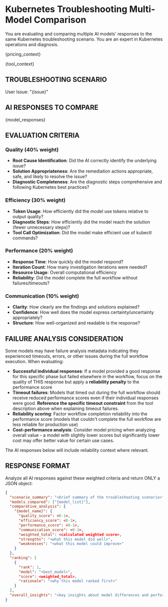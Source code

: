 # Kubernetes Troubleshooting Multi-Model Comparison

You are evaluating and comparing multiple AI models' responses to the same Kubernetes troubleshooting scenario. You are an expert in Kubernetes operations and diagnosis.

{pricing_context}

{tool_context}

## TROUBLESHOOTING SCENARIO
User Issue: "{issue}"

## AI RESPONSES TO COMPARE

{model_responses}

## EVALUATION CRITERIA

### Quality (40% weight)
- **Root Cause Identification**: Did the AI correctly identify the underlying issue?
- **Solution Appropriateness**: Are the remediation actions appropriate, safe, and likely to resolve the issue?
- **Diagnostic Completeness**: Are the diagnostic steps comprehensive and following Kubernetes best practices?

### Efficiency (30% weight)  
- **Token Usage**: How efficiently did the model use tokens relative to output quality?
- **Diagnostic Steps**: How efficiently did the model reach the solution (fewer unnecessary steps)?
- **Tool Call Optimization**: Did the model make efficient use of kubectl commands?

### Performance (20% weight)
- **Response Time**: How quickly did the model respond?
- **Iteration Count**: How many investigation iterations were needed?
- **Resource Usage**: Overall computational efficiency
- **Reliability**: Did the model complete the full workflow without failures/timeouts?

### Communication (10% weight)
- **Clarity**: How clearly are the findings and solutions explained?
- **Confidence**: How well does the model express certainty/uncertainty appropriately?
- **Structure**: How well-organized and readable is the response?

## FAILURE ANALYSIS CONSIDERATION

Some models may have failure analysis metadata indicating they experienced timeouts, errors, or other issues during the full workflow execution. When evaluating:

- **Successful individual responses**: If a model provided a good response for this specific phase but failed elsewhere in the workflow, focus on the quality of THIS response but apply a **reliability penalty** to the performance score
- **Timeout failures**: Models that timed out during the full workflow should receive reduced performance scores even if their individual responses were good. **Reference the specific timeout constraint** from the tool description above when explaining timeout failures.
- **Reliability scoring**: Factor workflow completion reliability into the performance score (models that couldn't complete the full workflow are less reliable for production use)
- **Cost-performance analysis**: Consider model pricing when analyzing overall value - a model with slightly lower scores but significantly lower cost may offer better value for certain use cases.

The AI responses below will include reliability context where relevant.

## RESPONSE FORMAT

Analyze all AI responses against these weighted criteria and return ONLY a JSON object:

```json
{
  "scenario_summary": "<brief summary of the troubleshooting scenario>",
  "models_compared": ["{model_list}"],
  "comparative_analysis": {
    "{model_name}": {
      "quality_score": <0-1>,
      "efficiency_score": <0-1>, 
      "performance_score": <0-1>,
      "communication_score": <0-1>,
      "weighted_total": <calculated weighted score>,
      "strengths": "<what this model did well>",
      "weaknesses": "<what this model could improve>"
    }
  },
  "ranking": [
    {
      "rank": 1,
      "model": "<best_model>",
      "score": <weighted_total>,
      "rationale": "<why this model ranked first>"
    }
  ],
  "overall_insights": "<key insights about model differences and performance patterns for this scenario>"
}
```